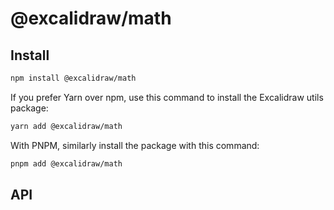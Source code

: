 # @excalidraw/math

## Install

```bash
npm install @excalidraw/math
```

If you prefer Yarn over npm, use this command to install the Excalidraw utils package:

```bash
yarn add @excalidraw/math
```

With PNPM, similarly install the package with this command:

```bash
pnpm add @excalidraw/math
```

## API

